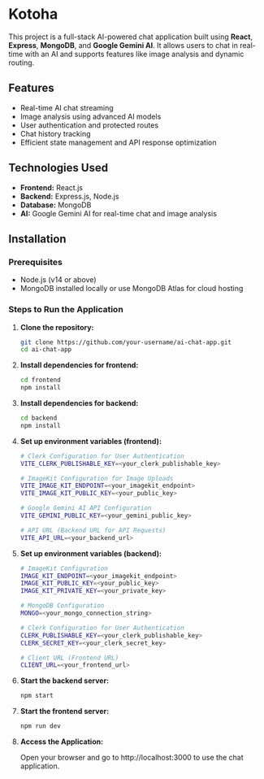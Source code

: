 # Kotoha

This project is a full-stack AI-powered chat application built using **React**, **Express**, **MongoDB**, and **Google Gemini AI**. It allows users to chat in real-time with an AI and supports features like image analysis and dynamic routing.

## Features
- Real-time AI chat streaming
- Image analysis using advanced AI models
- User authentication and protected routes
- Chat history tracking
- Efficient state management and API response optimization

## Technologies Used
- **Frontend:** React.js
- **Backend:** Express.js, Node.js
- **Database:** MongoDB
- **AI:** Google Gemini AI for real-time chat and image analysis

## Installation

### Prerequisites
- Node.js (v14 or above)
- MongoDB installed locally or use MongoDB Atlas for cloud hosting

### Steps to Run the Application

1. **Clone the repository:**

   ```bash
   git clone https://github.com/your-username/ai-chat-app.git
   cd ai-chat-app
   
2. **Install dependencies for frontend:**

   ```bash
   cd frontend
   npm install

3. **Install dependencies for backend:**

   ```bash
   cd backend
   npm install

4. **Set up environment variables (frontend):**

   ```bash
   # Clerk Configuration for User Authentication
   VITE_CLERK_PUBLISHABLE_KEY=<your_clerk_publishable_key>

   # ImageKit Configuration for Image Uploads
   VITE_IMAGE_KIT_ENDPOINT=<your_imagekit_endpoint>
   VITE_IMAGE_KIT_PUBLIC_KEY=<your_public_key>

   # Google Gemini AI API Configuration
   VITE_GEMINI_PUBLIC_KEY=<your_gemini_public_key>

   # API URL (Backend URL for API Requests)
   VITE_API_URL=<your_backend_url>

5. **Set up environment variables (backend):**

   ```bash
   # ImageKit Configuration
   IMAGE_KIT_ENDPOINT=<your_imagekit_endpoint>
   IMAGE_KIT_PUBLIC_KEY=<your_public_key>
   IMAGE_KIT_PRIVATE_KEY=<your_private_key>

   # MongoDB Configuration
   MONGO=<your_mongo_connection_string>

   # Clerk Configuration for User Authentication
   CLERK_PUBLISHABLE_KEY=<your_clerk_publishable_key>
   CLERK_SECRET_KEY=<your_clerk_secret_key>

   # Client URL (Frontend URL)
   CLIENT_URL=<your_frontend_url>

6. **Start the backend server:**

   ```bash
   npm start

7. **Start the frontend server:**

   ```bash
   npm run dev

8. **Access the Application:**

   Open your browser and go to http://localhost:3000 to use the chat application.
